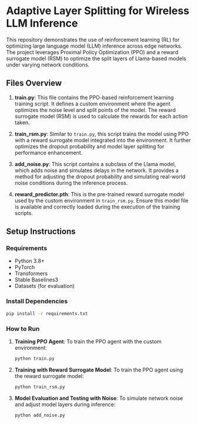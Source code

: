# Adaptive Layer Splitting for Wireless LLM Inference

This repository demonstrates the use of reinforcement learning (RL) for optimizing large language model (LLM) inference across edge networks. The project leverages Proximal Policy Optimization (PPO) and a reward surrogate model (RSM) to optimize the split layers of Llama-based models under varying network conditions.

## Files Overview

1. **train.py**: This file contains the PPO-based reinforcement learning training script. It defines a custom environment where the agent optimizes the noise level and split points of the model. The reward surrogate model (RSM) is used to calculate the rewards for each action taken.

2. **train_rsm.py**: Similar to `train.py`, this script trains the model using PPO with a reward surrogate model integrated into the environment. It further optimizes the dropout probability and model layer splitting for performance enhancement.

3. **add_noise.py**: This script contains a subclass of the Llama model, which adds noise and simulates delays in the network. It provides a method for adjusting the dropout probability and simulating real-world noise conditions during the inference process.

4. **reward_predictor.pth**: This is the pre-trained reward surrogate model used by the custom environment in `train_rsm.py`. Ensure this model file is available and correctly loaded during the execution of the training scripts.


## Setup Instructions

### Requirements

- Python 3.8+
- PyTorch
- Transformers
- Stable Baselines3
- Datasets (for evaluation)

### Install Dependencies

```bash
pip install -r requirements.txt
```

### How to Run

1. **Training PPO Agent**:
    To train the PPO agent with the custom environment:

   ```bash
   python train.py
   ```

2. **Training with Reward Surrogate Model**:
    To train the PPO agent using the reward surrogate model:

   ```bash
   python train_rsm.py
   ```

3. **Model Evaluation and Testing with Noise**:
    To simulate network noise and adjust model layers during inference:

   ```bash
   python add_noise.py
   ```

